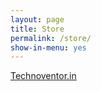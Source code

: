 ```yaml
---
layout: page
title: Store
permalink: /store/
show-in-menu: yes
---
```


    
<a href="http://technoventor.in/">Technoventor.in</a> 
